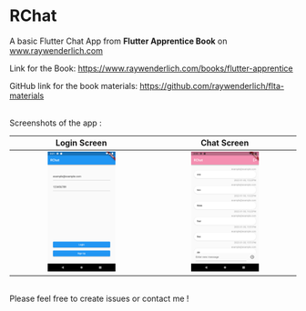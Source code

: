 # RChat

A basic Flutter Chat App from **Flutter Apprentice Book** on www.raywenderlich.com

Link for the Book: https://www.raywenderlich.com/books/flutter-apprentice

GitHub link for the book materials: https://github.com/raywenderlich/flta-materials

`  `  
Screenshots of the app :

|__Login Screen__|__Chat Screen__|
|:---------------:|:------------:|
|<img src="screenshots/login_screen.png" alt="login_screen" width="50%"/>|<img src="screenshots/chat_screen.png" alt="chat_screen" width=50%/>|

`  `  
Please feel free to create issues or contact me !